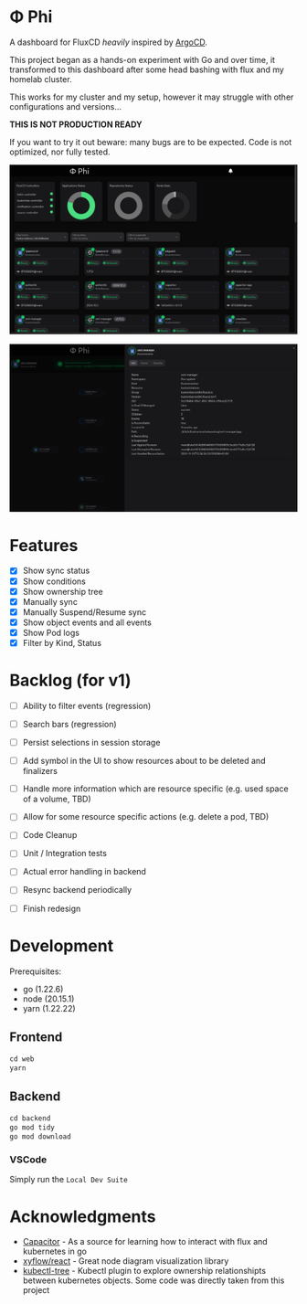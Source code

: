 # Φ Phi

A dashboard for FluxCD _heavily_ inspired by [ArgoCD](https://argoproj.github.io/cd/).

This project began as a hands-on experiment with Go and over time, it transformed to this dashboard after some head bashing with flux and my homelab cluster.

This works for my cluster and my setup, however it may struggle with other configurations and versions...

__THIS IS NOT PRODUCTION READY__

If you want to try it out beware: many bugs are to be expected.
Code is not optimized, nor fully tested.

![img](./docs/dashboard.png)

![img](./docs/tree.png)

# Features

- [X] Show sync status
- [X] Show conditions
- [X] Show ownership tree
- [X] Manually sync
- [X] Manually Suspend/Resume sync
- [X] Show object events and all events
- [X] Show Pod logs
- [X] Filter by Kind, Status

# Backlog (for v1)

- [ ] Ability to filter events (regression)
- [ ] Search bars (regression)
- [ ] Persist selections in session storage
- [ ] Add symbol in the UI to show resources about to be deleted and finalizers
- [ ] Handle more information which are resource specific (e.g. used space of a volume, TBD)
- [ ] Allow for some resource specific actions (e.g. delete a pod, TBD)
- [ ] Code Cleanup
- [ ] Unit / Integration tests
- [ ] Actual error handling in backend
- [ ] Resync backend periodically
- [ ] Finish redesign



# Development

Prerequisites:

* go (1.22.6)
* node (20.15.1)
* yarn (1.22.22)

## Frontend

```
cd web
yarn
```

## Backend

```
cd backend
go mod tidy
go mod download
```

### VSCode

Simply run the `Local Dev Suite`

# Acknowledgments

* [Capacitor](https://github.com/gimlet-io/capacitor) - As a source for learning how to interact with flux and kubernetes in go
* [xyflow/react](https://reactflow.dev/) - Great node diagram visualization library
* [kubectl-tree](https://github.com/ahmetb/kubectl-tree) - Kubectl plugin to explore ownership relationshipts between kubernetes objects. Some code was directly taken from this project
